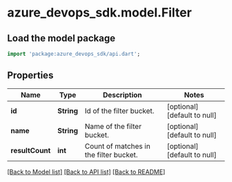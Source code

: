 # azure_devops_sdk.model.Filter

## Load the model package
```dart
import 'package:azure_devops_sdk/api.dart';
```

## Properties
Name | Type | Description | Notes
------------ | ------------- | ------------- | -------------
**id** | **String** | Id of the filter bucket. | [optional] [default to null]
**name** | **String** | Name of the filter bucket. | [optional] [default to null]
**resultCount** | **int** | Count of matches in the filter bucket. | [optional] [default to null]

[[Back to Model list]](../README.md#documentation-for-models) [[Back to API list]](../README.md#documentation-for-api-endpoints) [[Back to README]](../README.md)


